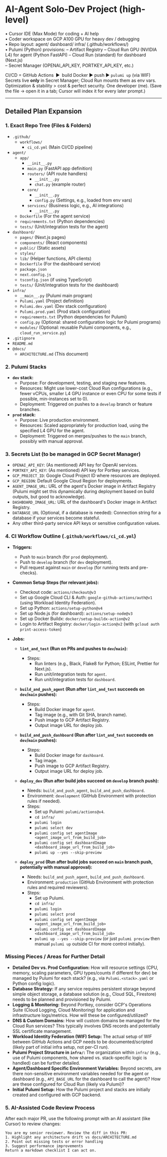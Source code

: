 # AI-Agent Solo-Dev Project (high-level)

• Cursor IDE (Max Mode) for coding + AI help  
• Coder workspace on GCP A100 GPU for heavy dev / debugging  
• Repo layout: agent/  dashboard/  infra/  (.github/workflows/)  
• Pulumi (Python) provisions:
    – Artifact Registry
    – Cloud Run GPU (NVIDIA L4) for agent (Python FastAPI)
    – Cloud Run (standard) for dashboard (Next.js)  
    – Secret Manager (OPENAI_API_KEY, PORTKEY_API_KEY, etc.)

CI/CD = GitHub Actions ▶︎ build Docker ▶︎ push ▶︎ `pulumi up` (via WIF)  
Secrets live **only** in Secret Manager; Cloud Run mounts them as env vars.  
Optimization & stability > cost & perfect security.  One developer (me).
(Save the file → open it in a tab; Cursor will index it for every later prompt.) 

---

## Detailed Plan Expansion

### 1. Exact Repo Tree (Files & Folders)

*   `.github/`
    *   `workflows/`
        *   `ci_cd.yml` (Main CI/CD pipeline)
*   `agent/`
    *   `app/`
        *   `__init__.py`
        *   `main.py` (FastAPI app definition)
        *   `routers/` (API route handlers)
            *   `__init__.py`
            *   `chat.py` (example router)
        *   `core/`
            *   `__init__.py`
            *   `config.py` (Settings, e.g., loaded from env vars)
        *   `services/` (Business logic, e.g., AI integrations)
            *   `__init__.py`
    *   `Dockerfile` (For the agent service)
    *   `requirements.txt` (Python dependencies)
    *   `tests/` (Unit/integration tests for the agent)
*   `dashboard/`
    *   `pages/` (Next.js pages)
    *   `components/` (React components)
    *   `public/` (Static assets)
    *   `styles/`
    *   `lib/` (Helper functions, API clients)
    *   `Dockerfile` (For the dashboard service)
    *   `package.json`
    *   `next.config.js`
    *   `tsconfig.json` (if using TypeScript)
    *   `tests/` (Unit/integration tests for the dashboard)
*   `infra/`
    *   `__main__.py` (Pulumi main program)
    *   `Pulumi.yaml` (Project definition)
    *   `Pulumi.dev.yaml` (Dev stack configuration)
    *   `Pulumi.prod.yaml` (Prod stack configuration)
    *   `requirements.txt` (Python dependencies for Pulumi)
    *   `config.py` (Optional: shared configuration logic for Pulumi programs)
    *   `modules/` (Optional: reusable Pulumi components, e.g., `cloud_run_service.py`)
*   `.gitignore`
*   `README.md`
*   `@docs/`
    *   `ARCHITECTURE.md` (This document)

### 2. Pulumi Stacks

*   **`dev` stack:**
    *   Purpose: For development, testing, and staging new features.
    *   Resources: Might use lower-cost Cloud Run configurations (e.g., fewer vCPUs, smaller L4 GPU instance or even CPU for some tests if possible, min-instances set to 0).
    *   Deployment: Triggered on pushes to a `develop` branch or feature branches.
*   **`prod` stack:**
    *   Purpose: Live production environment.
    *   Resources: Scaled appropriately for production load, using the specified L4 GPU for the agent.
    *   Deployment: Triggered on merges/pushes to the `main` branch, possibly with manual approval.

### 3. Secrets List (to be managed in GCP Secret Manager)

*   `OPENAI_API_KEY`: (As mentioned) API key for OpenAI services.
*   `PORTKEY_API_KEY`: (As mentioned) API key for Portkey services.
*   `GCP_PROJECT_ID`: Google Cloud Project ID where resources are deployed.
*   `GCP_REGION`: Default Google Cloud Region for deployments.
*   `AGENT_IMAGE_URL`: URL of the agent's Docker image in Artifact Registry (Pulumi might set this dynamically during deployment based on build outputs, but good to acknowledge).
*   `DASHBOARD_IMAGE_URL`: URL of the dashboard's Docker image in Artifact Registry.
*   `DATABASE_URL` (Optional, if a database is needed): Connection string for a database if your services become stateful.
*   Any other third-party service API keys or sensitive configuration values.

### 4. CI Workflow Outline (`.github/workflows/ci_cd.yml`)

*   **Triggers:**
    *   Push to `main` branch (for `prod` deployment).
    *   Push to `develop` branch (for `dev` deployment).
    *   Pull request against `main` or `develop` (for running tests and pre-checks).

*   **Common Setup Steps (for relevant jobs):**
    *   Checkout code: `actions/checkout@v3`
    *   Set up Google Cloud CLI & Auth: `google-github-actions/auth@v1` (using Workload Identity Federation).
    *   Set up Python: `actions/setup-python@v4`
    *   Set up Node.js (for dashboard): `actions/setup-node@v3`
    *   Set up Docker Buildx: `docker/setup-buildx-action@v2`
    *   Login to Artifact Registry: `docker/login-action@v2` (with `gcloud auth print-access-token`)

*   **Jobs:**

    *   **`lint_and_test` (Run on PRs and pushes to `dev`/`main`):**
        *   Steps:
            *   Run linters (e.g., Black, Flake8 for Python; ESLint, Prettier for Next.js).
            *   Run unit/integration tests for `agent`.
            *   Run unit/integration tests for `dashboard`.

    *   **`build_and_push_agent` (Run after `lint_and_test` succeeds on `dev`/`main` pushes):**
        *   Steps:
            *   Build Docker image for `agent`.
            *   Tag image (e.g., with Git SHA, branch name).
            *   Push image to GCP Artifact Registry.
            *   Output image URL for deploy job.

    *   **`build_and_push_dashboard` (Run after `lint_and_test` succeeds on `dev`/`main` pushes):**
        *   Steps:
            *   Build Docker image for `dashboard`.
            *   Tag image.
            *   Push image to GCP Artifact Registry.
            *   Output image URL for deploy job.

    *   **`deploy_dev` (Run after build jobs succeed on `develop` branch push):**
        *   Needs: `build_and_push_agent`, `build_and_push_dashboard`.
        *   Environment: `development` (GitHub Environment with protection rules if needed).
        *   Steps:
            *   Set up Pulumi: `pulumi/actions@v4`.
            *   `cd infra/`
            *   `pulumi login`
            *   `pulumi select dev`
            *   `pulumi config set agentImage <agent_image_url_from_build_job>`
            *   `pulumi config set dashboardImage <dashboard_image_url_from_build_job>`
            *   `pulumi up --yes --skip-preview`

    *   **`deploy_prod` (Run after build jobs succeed on `main` branch push, potentially with manual approval):**
        *   Needs: `build_and_push_agent`, `build_and_push_dashboard`.
        *   Environment: `production` (GitHub Environment with protection rules and required reviewers).
        *   Steps:
            *   Set up Pulumi.
            *   `cd infra/`
            *   `pulumi login`
            *   `pulumi select prod`
            *   `pulumi config set agentImage <agent_image_url_from_build_job>`
            *   `pulumi config set dashboardImage <dashboard_image_url_from_build_job>`
            *   `pulumi up --yes --skip-preview` (or just `pulumi preview` then manual `pulumi up` outside CI for more control initially).

### Missing Pieces / Areas for Further Detail

*   **Detailed Dev vs. Prod Configuration:** How will resource settings (CPU, memory, scaling parameters, GPU types/counts if different for dev) be managed by Pulumi for each stack? (e.g., via `Pulumi.<stack>.yaml` or Python config logic).
*   **Database Strategy:** If any service requires persistent storage beyond simple object storage, a database solution (e.g., Cloud SQL, Firestore) needs to be planned and provisioned by Pulumi.
*   **Logging & Monitoring:** Beyond Portkey, consider GCP's Operations Suite (Cloud Logging, Cloud Monitoring) for application and infrastructure logs/metrics. How will these be configured/utilized?
*   **DNS & Custom Domains:** How will custom domains be managed for the Cloud Run services? This typically involves DNS records and potentially SSL certificate management.
*   **Workload Identity Federation (WIF) Setup:** The actual setup of WIF between GitHub Actions and GCP needs to be documented/scripted (likely part of initial infra setup, not per-CI run).
*   **Pulumi Project Structure in `infra/`:** The organization within `infra/` (e.g., use of Pulumi components, how shared vs. stack-specific logic is handled) can be further detailed.
*   **Agent/Dashboard Specific Environment Variables:** Beyond secrets, are there non-sensitive environment variables needed for the agent or dashboard (e.g., `API_BASE_URL` for the dashboard to call the agent)? How are these configured for Cloud Run (likely via Pulumi)?
*   **Initial Pulumi Setup:** How the Pulumi project and stacks are initially created and configured with GCP backend. 

### 5. AI-Assisted Code Review Process

After each major PR, use the following prompt with an AI assistant (like Cursor) to review changes:

```plaintext
You are my senior reviewer. Review the diff in this PR:
1. Highlight any architecture drift vs docs/ARCHITECTURE.md
2. Point out missing tests or error handling
3. Suggest performance improvements
Return a markdown checklist I can act on.
``` 